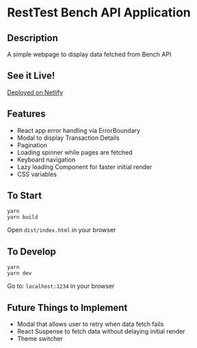 # RestTest Bench API Application

## Description

A simple webpage to display data fetched from Bench API

## See it Live!

[Deployed on Netlify](https://resttest-bench-darren-matis-mei.netlify.app)

## Features

- React app error handling via ErrorBoundary
- Modal to display Transaction Details
- Pagination
- Loading spinner while pages are fetched
- Keyboard navigation
- Lazy loading Component for faster initial render
- CSS variables

## To Start

```
yarn
yarn build
```

Open `dist/index.html` in your browser

## To Develop

```
yarn
yarn dev
```

Go to: `localhost:1234` in your browser

## Future Things to Implement

- Modal that allows user to retry when data fetch fails
- React Suspense to fetch data without delaying initial render
- Theme switcher
